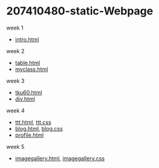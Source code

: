 # 207410480-static-Webpage

week 1
* [intro.html](https://github.com/VLDE/207410480-static-Webpage/blob/master/w1/intro.html)

week 2
* [table.html](https://github.com/VLDE/207410480-static-Webpage/blob/master/w2/table.html)
* [myclass.html](https://github.com/VLDE/207410480-static-Webpage/blob/master/w2%20HW/myclass.html)

week 3
* [tku60.html](https://github.com/VLDE/207410480-static-Webpage/blob/master/w3/tku60.html)
* [div.html](https://github.com/VLDE/207410480-static-Webpage/blob/master/w2%20HW/myclass.html)

week 4
* [ttt.html](https://github.com/VLDE/207410480-static-Webpage/blob/master/w4%20HW/profile.html), [ttt.css](https://github.com/VLDE/207410480-static-Webpage/blob/master/w4/ttt.css)
* [blog.html](https://github.com/VLDE/207410480-static-Webpage/blob/master/w4/ttt.css), [blog.css](https://github.com/VLDE/207410480-static-Webpage/blob/master/w4/blog.css)
* [profile.html](https://github.com/VLDE/207410480-static-Webpage/blob/master/w4%20HW/profile.html)

week 5
* [imagegallery.html](https://github.com/VLDE/207410480-static-Webpage/blob/master/w4/blog.css), [imagegallery.css](https://github.com/VLDE/207410480-static-Webpage/blob/master/w5-imagegallery/css/imagegallery.css)
<!--stackedit_data:
eyJoaXN0b3J5IjpbNzg5NzY0NDFdfQ==
-->